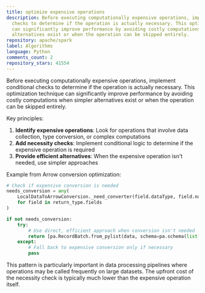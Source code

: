 ```yaml
---
title: optimize expensive operations
description: Before executing computationally expensive operations, implement conditional
  checks to determine if the operation is actually necessary. This optimization technique
  can significantly improve performance by avoiding costly computations when simpler
  alternatives exist or when the operation can be skipped entirely.
repository: apache/spark
label: Algorithms
language: Python
comments_count: 2
repository_stars: 41554
---
```


Before executing computationally expensive operations, implement conditional checks to determine if the operation is actually necessary. This optimization technique can significantly improve performance by avoiding costly computations when simpler alternatives exist or when the operation can be skipped entirely.

Key principles:
1. **Identify expensive operations**: Look for operations that involve data collection, type conversion, or complex computations
2. **Add necessity checks**: Implement conditional logic to determine if the expensive operation is required
3. **Provide efficient alternatives**: When the expensive operation isn't needed, use simpler approaches

Example from Arrow conversion optimization:
```python
# Check if expensive conversion is needed
needs_conversion = any(
    LocalDataToArrowConversion._need_converter(field.dataType, field.nullable)
    for field in return_type.fields
)

if not needs_conversion:
    try:
        # Use direct, efficient approach when conversion isn't needed
        return [pa.RecordBatch.from_pylist(data, schema=pa.schema(list(arrow_return_type)))]
    except:
        # Fall back to expensive conversion only if necessary
        pass
```

This pattern is particularly important in data processing pipelines where operations may be called frequently on large datasets. The upfront cost of the necessity check is typically much lower than the expensive operation itself.